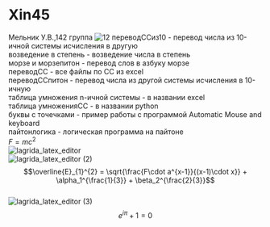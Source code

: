 # Xin45
Мельник У.В.,142 группа
![12](https://user-images.githubusercontent.com/114554816/192690141-5ac8028e-40d7-4e2b-a94b-85f57fd0751f.jpg)
переводССиз10 - перевод числа из 10-ичной системы исчисления в другую     
возведение в степень - возведение числа в степень     
морзе и морзепитон - перевод слов в азбуку морзе    
переводСС - все файлы по СС из excel    
переводССпитон - перевод числа из другой системы исчисления в 10-ичную    
таблица умножения n-ичной системы - в названии excel    
таблица умноженияСС - в названии python                        
буквы с точечками - пример работы с программой Automatic Mouse and keyboard          
пайтонлогика - логическая программа на пайтоне        
$F=mc^2$        
![lagrida_latex_editor](https://user-images.githubusercontent.com/114554816/198192287-57af67b3-2124-4067-9b14-c12a5f4508ba.png)              
![lagrida_latex_editor (2)](https://user-images.githubusercontent.com/114554816/200735552-d83d3524-d94b-4519-8772-8f17737b053a.png)             
$$\overline{E}_{1}^{2} = \sqrt{\frac{F\cdot a^{x-1}}{(x-1)\cdot x}} + \alpha_1^{\frac{1}{3}}  + \beta_2^{\frac{2}{3}}$$              
![lagrida_latex_editor (3)](https://user-images.githubusercontent.com/114554816/200736588-425170b8-59f7-47a5-8388-6fcb0eaa87e7.png)
$$e^{i\pi} + 1 =0$$
